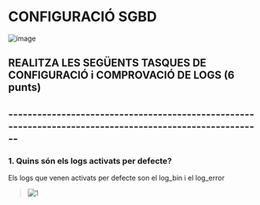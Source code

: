 # CONFIGURACIÓ SGBD
![image](https://user-images.githubusercontent.com/101892290/161306506-ac838ab3-13b9-4da8-93b6-0c3ee962416c.png)
## REALITZA LES SEGÜENTS TASQUES DE CONFIGURACIÓ i COMPROVACIÓ DE LOGS (6 punts)
## --------------------------------------------------------------------------------------------------------

### 1. Quins són els logs activats per defecte?
Els logs que venen activats per defecte son el log_bin i el log_error

> ![1](https://user-images.githubusercontent.com/101892290/161307044-b438418e-9980-492d-98ba-3cc0eaa06e30.jpg)
